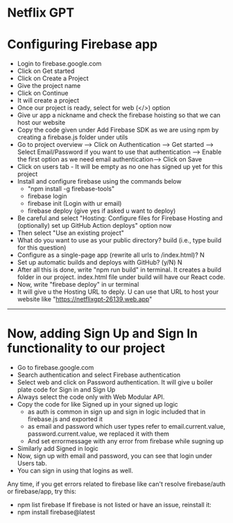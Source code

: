 # Netflix GPT

# Configuring Firebase app

- Login to firebase.google.com
- Click on Get started
- Click on Create a Project
- Give the project name
- Click on Continue
- It will create a project
- Once our project is ready, select for web (</>) option
- Give ur app a nickname and check the firebase hoisting so that we can host our website 
- Copy the code given under Add Firebase SDK as we are using npm by creating a firebase.js folder under utils
- Go to project overview --> Click on Authentication --> Get started --> Select Email/Password if 
you want to use that authentication --> Enable the first option as we need email authentication--> Click on Save
- Click on users tab - It will be empty as no one has signed up yet for this project
- Install and configure firebase using the commands below 
  - "npm install -g firebase-tools"
  - firebase login
  - firebase init (Login with ur email)
  - firebase deploy (give yes if asked u want to deploy)
- Be careful and select "Hosting: Configure files for Firebase Hosting and (optionally) set up GitHub Action deploys" option now 
- Then select "Use an existing project"
-  What do you want to use as your public directory? build (i.e., type build for this question)
- Configure as a single-page app (rewrite all urls to /index.html)? N
- Set up automatic builds and deploys with GitHub? (y/N) N
- After all this is done, write "npm run build" in terminal. It creates a build folder in our project. index.html file under build will have our React code.
- Now, write "firebase deploy" in ur terminal
- It will give u the Hosting URL to deply. U can use that URL to host your website like "https://netflixgpt-26139.web.app"


-----------------------------------------------------------------------------------------------

# Now, adding Sign Up and Sign In functionality to our project

- Go to firebase.google.com
- Search authentication and select Firebase authentication
- Select web and click on Password authentication. It will give u boiler plate code for Sign in and Sign Up
- Always select the code only with Web Modular API.
- Copy the code for like Signed up in your signed up logic 
  - as auth is common in sign up and sign in logic included that in firebase.js and exported it
  - as email and password which user types refer to email.current.value, password.current.value, we replaced it with them
  - And set errormessage with any error from firebase while sugning up
- Similarly add Signed in logic
- Now, sign up with email and password, you can see that login under Users tab.
- You can sign in using that logins as well.
 
Any time, if you get errors related to firebase like can't resolve firebase/auth or firebase/app,
try this:
- npm list firebase
If firebase is not listed or have an issue, reinstall it:
- npm install firebase@latest






